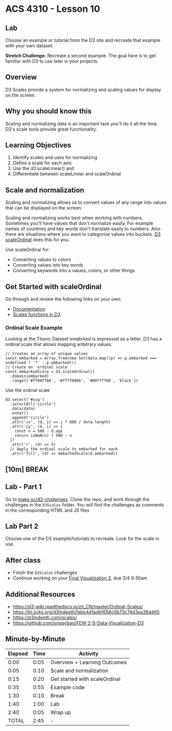 
# ACS 4310 - Lesson 10

<!-- Put a link to the slides so that students can find them -->

<!-- ➡️ [**Slides**](https://make-school-courses.github.io/FEW-2.5-Data-Visualization-and-Web-Graphics/Slides/Lesson-10.html ':ignore') -->


## Lab

Choose an example or tutorial from the D3 site and recreate that example with your own dataset.

**Stretch Challenge:** Recreate a second example. The goal here is to get familiar with D3 to use later in your projects.

<!-- > -->

## Overview

D3 Scales provide a system for normalizing and scaling values for display on the screen.

<!-- > -->

## Why you should know this

Scaling and normalizing data is an important task you'll do it all the time. D3's scale tools provide great functionality.

<!-- > -->

## Learning Objectives

1. Identify scales and uses for normalizing
1. Define a scale for each axis
1. Use the d3.scaleLinear() and
1. Differentiate between scaleLinear and scaleOrdinal

<!-- > -->

## Scale and normalization

Scaling and normalizing allows us to convert values of any range into values that can be displayed on the screen.

Scaling and normalizing works best when working with numbers. Sometimes you'll have values that don't normalize easily. For example names of countries and key words don't translate easily to numbers. Also there are situations where you want to categorize values into buckets. [D3 scaleOrdinal](https://observablehq.com/@d3/d3-scaleordinal) does this for you.

<!-- > -->

Use scaleOrdinal for:

- Converting values to colors
- Converting values into key words
- Converting keywords into a values, colors, or other things

<!-- > -->

## Get Started with scaleOrdinal

Go through and review the following links on your own:

- [Documentation](https://d3-wiki.readthedocs.io/zh_CN/master/Ordinal-Scales/)
- [Scales functions in D3](https://d3indepth.com/scales/)

<!-- > -->

### Ordinal Scale Example

Looking at the Titanic Dataset emabrked is expressed as a letter. D3 has a ordinal scale that allows mapping aribitrary values. 

```JS
// Creates an array of unique values 
const embarked = Array.from(new Set(data.map((p) => p.embarked === undefined ? '?' : p.embarked)))
// Create an  ordinal scale
const embarkedScale = d3.scaleOrdinal()
  .domain(embarked)
  .range(['#ff00ff66', '#ffff0066', '#00ffff66', 'black'])
```

Use the ordinal scale 

```JS
d3.select('#svg')
  .selectAll('circle')
  .data(data)
  .enter()
  .append('circle')
  .attr('cx', (d, i) => i * 600 / data.length)
  .attr('cy', (d, i) => {
    const n = 500 - d.age
    return isNaN(n) ? 500 : n
  })
  .attr('r', (d) => 5)
  // Apply the ordinal scale to embarked for each 
  .attr('fill', (d) => embarkedScale(d.embarked))
```

<!-- > -->

<!-- .slide: data-background="#087CB8" -->
## [**10m**] BREAK

<!-- > -->

## Lab - Part 1

Go to [make.sc/d3-challenges](https://make.sc/d3-challenges). Clone the repo, and work through the challenges in the `D3Scales` folder. You will find the challenges as comments in the corresponding HTML and JS files

<!-- > -->

## Lab Part 2

Choose one of the D3 example/tutorials to recreate. Look for the scale in use. 

<!-- > -->

## After class

- Finish the `D3Scales` challenges
- Continue working on your [Final Visualization 3](Assignments/Data-Visualization-3.md), due 3/4 9:30am

<!-- > -->

## Additional Resources

- https://d3-wiki.readthedocs.io/zh_CN/master/Ordinal-Scales/
- https://bl.ocks.org/d3indepth/fabe4d1adbf658c0b73c74d3ea36d465
- https://d3indepth.com/scales/
- https://github.com/soggybag/FEW-2-5-Data-Visualization-D3

<!-- > -->

## Minute-by-Minute

| **Elapsed** | **Time**  | **Activity**              |
| ----------- | --------- | ------------------------- |
| 0:00        | 0:05      | Overview + Learning Outcomes |
| 0:05        | 0:10      | Scale and normalization |
| 0:15        | 0:20      | Get started with scaleOrdinal |
| 0:35        | 0:55      | Example code |
| 1:30        | 0:10      | Break |
| 1:40        | 1:00      | Lab |
| 2:40        | 0:05      | Wrap up |
| TOTAL       | 2:45      | - |

